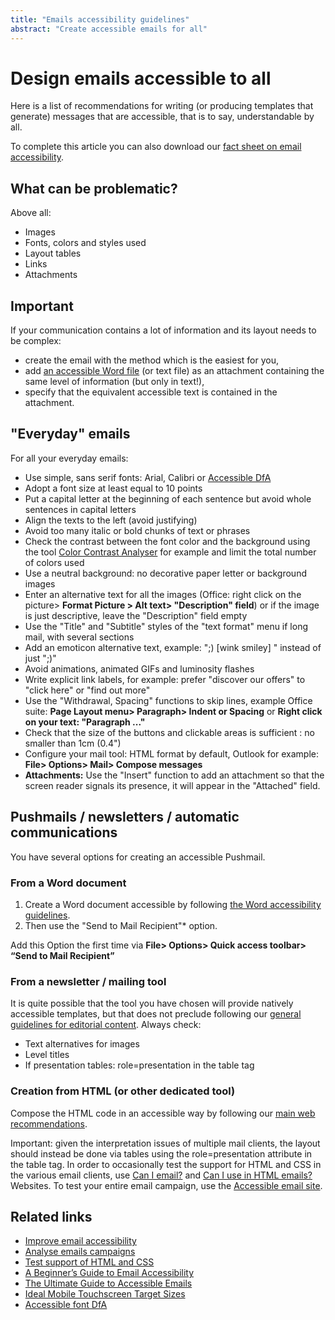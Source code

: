 ```yaml
---
title: "Emails accessibility guidelines"
abstract: "Create accessible emails for all"
---
```


# Design emails accessible to all 

Here is a list of recommendations for writing (or producing templates that generate) messages that are accessible, that is to say, understandable by all.

To complete this article you can also download our [fact sheet on email accessibility](../../articles/fact-sheet-accessibility/).

## What can be problematic?
Above all:
- Images
- Fonts, colors and styles used
- Layout tables
- Links
- Attachments

## Important

If your communication contains a lot of information and its layout needs to be complex:
- create the email with the method which is the easiest for you,
- add [an accessible Word file](/en/content-and-communication/word/) (or text file) as an attachment containing the same level of information (but only in text!),
- specify that the equivalent accessible text is contained in the attachment.

## "Everyday" emails
For all your everyday emails:
- Use simple, sans serif fonts: Arial, Calibri or [Accessible DfA](https://github.com/Orange-OpenSource/font-accessible-dfa)
- Adopt a font size at least equal to 10 points
- Put a capital letter at the beginning of each sentence but avoid whole sentences in capital letters
- Align the texts to the left (avoid justifying)
- Avoid too many italic or bold chunks of text or phrases
- Check the contrast between the font color and the background using the tool [Color Contrast Analyser](https://www.paciellogroup.com/resources/contrastanalyser/) for example and limit the total number of colors used
- Use a neutral background: no decorative paper letter or background images
- Enter an alternative text for all the images (Office: right click on the picture> **Format Picture > Alt text> "Description" field**) or if the image is just descriptive, leave the "Description" field empty
- Use the "Title" and "Subtitle" styles of the "text format" menu if long mail, with several sections
- Add an emoticon alternative text, example: ";) [wink smiley] " instead of just ";)"
- Avoid animations, animated GIFs and luminosity flashes
- Write explicit link labels, for example: prefer "discover our offers" to "click here" or "find out more"
- Use the "Withdrawal, Spacing" functions to skip lines, example Office suite: **Page Layout menu> Paragraph> Indent or Spacing** or **Right click on your text: "Paragraph ..."**
- Check that the size of the buttons and clickable areas is sufficient : no smaller than 1cm (0.4")
- Configure your mail tool: HTML format by default, Outlook for example: **File> Options> Mail> Compose messages**
- **Attachments:** Use the "Insert" function to add an attachment so that the screen reader signals its presence, it will appear in the "Attached" field.

## Pushmails / newsletters / automatic communications
You have several options for creating an accessible Pushmail.

### From a Word document
1. Create a Word document accessible by following [the Word accessibility guidelines](/en/content-and-communication/word/).
2. Then use the "Send to Mail Recipient"* option.

Add this Option the first time via **File> Options> Quick access toolbar> “Send to Mail Recipient”**

### From a newsletter / mailing tool
It is quite possible that the tool you have chosen will provide natively accessible templates, but that does not preclude following our [general guidelines for editorial content](/en/content-and-communication/).
Always check:
- Text alternatives for images
- Level titles
- If presentation tables: role=presentation in the table tag

### Creation from HTML (or other dedicated tool)
Compose the HTML code in an accessible way by following our [main web recommendations](/en/web/develop/).  

Important: given the interpretation issues of multiple mail clients, the layout should instead be done via tables using the role=presentation attribute in the table tag.
In order to occasionally test the support for HTML and CSS in the various email clients, use [Can I email?](https://www.caniemail.com/) and [Can I use in HTML emails?](https://caniuse.email/) Websites.
To test your entire email campaign, use the [Accessible email site](http://www.accessible-email.org/).

## Related links
- [Improve email accessibility ](https://support.office.com/en-us/article/video-improve-email-accessibility-ebf3730a-18f8-4b57-81d1-730086231775?omkt=en-001&ui=en-US&rs=en-001&ad=US)
- [Analyse emails campaigns](http://www.accessible-email.org/)
- [Test support of HTML and CSS](https://www.caniemail.com/)
- [A Beginner’s Guide to Email Accessibility](https://webdesign.tutsplus.com/tutorials/a-beginners-guide-to-email-accessibility--cms-31240)
- [The Ultimate Guide to Accessible Emails](https://litmus.com/blog/ultimate-guide-accessible-emails)
- [Ideal Mobile Touchscreen Target Sizes](https://www.smashingmagazine.com/2012/02/finger-friendly-design-ideal-mobile-touchscreen-target-sizes/)
- [Accessible font DfA](https://github.com/Orange-OpenSource/font-accessible-dfa)
